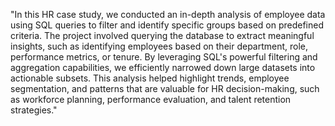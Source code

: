 "In this HR case study, we conducted an in-depth analysis of employee data using SQL queries to filter and identify specific groups based on predefined criteria. 
The project involved querying the database to extract meaningful insights, such as identifying employees based on their department, role, performance metrics, or tenure. 
By leveraging SQL's powerful filtering and aggregation capabilities, we efficiently narrowed down large datasets into actionable subsets. This analysis helped highlight trends, 
employee segmentation, and patterns that are valuable for HR decision-making, 
such as workforce planning, performance evaluation, and talent retention strategies."
